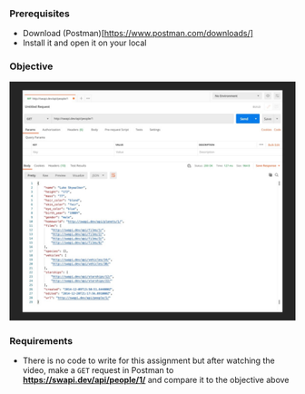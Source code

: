 ### Prerequisites
* Download (Postman)[https://www.postman.com/downloads/]
* Install it and open it on your local

### Objective
![objective](target/image.jpg)

### Requirements
* There is no code to write for this assignment but after watching the video, make a `GET` request in Postman to **https://swapi.dev/api/people/1/** and compare it to the objective above